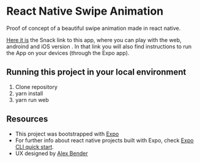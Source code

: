 # React Native Swipe Animation

Proof of concept of a beautiful swipe animation made in react native.

[Here it is](https://snack.expo.io/@nerychucuy/github.com-nerychucuy-react-native-swipe-animation) the Snack link to this app, where you can play with the web, androind and iOS version . In that link you will also find instructions to run the App on your devices (through the Expo app).

## Running this project in your local environment

1. Clone repository
1. yarn install
1. yarn run web

## Resources
* This project was bootstrapped with [Expo](https://expo.io)
* For further info about react native projects built with Expo, check [Expo CLI quick start](https://reactnative.dev/docs/environment-setup).
* UX designed by [Alex Bender](https://dribbble.com/shots/6487913-Rosan-App-Swipe-Animation)
